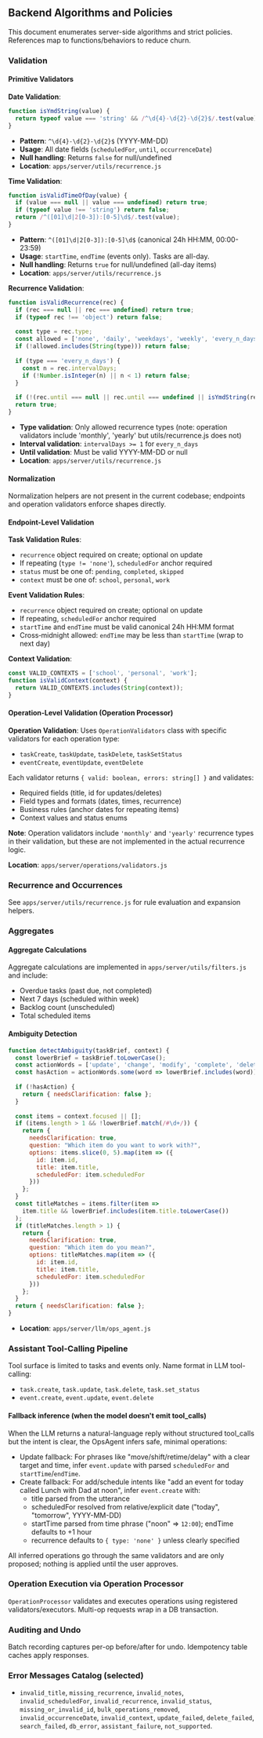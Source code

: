 ## Backend Algorithms and Policies

This document enumerates server-side algorithms and strict policies. References map to functions/behaviors to reduce churn.

### Validation

#### Primitive Validators

**Date Validation**:
```javascript
function isYmdString(value) {
  return typeof value === 'string' && /^\d{4}-\d{2}-\d{2}$/.test(value);
}
```
- **Pattern**: `^\d{4}-\d{2}-\d{2}$` (YYYY-MM-DD)
- **Usage**: All date fields (`scheduledFor`, `until`, `occurrenceDate`)
- **Null handling**: Returns `false` for null/undefined
- **Location**: `apps/server/utils/recurrence.js`

**Time Validation**:
```javascript
function isValidTimeOfDay(value) {
  if (value === null || value === undefined) return true;
  if (typeof value !== 'string') return false;
  return /^([01]\d|2[0-3]):[0-5]\d$/.test(value);
}
```
- **Pattern**: `^([01]\d|2[0-3]):[0-5]\d$` (canonical 24h HH:MM, 00:00-23:59)
- **Usage**: `startTime`, `endTime` (events only). Tasks are all-day.
- **Null handling**: Returns `true` for null/undefined (all-day items)
- **Location**: `apps/server/utils/recurrence.js`

**Recurrence Validation**:
```javascript
function isValidRecurrence(rec) {
  if (rec === null || rec === undefined) return true;
  if (typeof rec !== 'object') return false;
  
  const type = rec.type;
  const allowed = ['none', 'daily', 'weekdays', 'weekly', 'every_n_days'];
  if (!allowed.includes(String(type))) return false;
  
  if (type === 'every_n_days') {
    const n = rec.intervalDays;
    if (!Number.isInteger(n) || n < 1) return false;
  }
  
  if (!(rec.until === null || rec.until === undefined || isYmdString(rec.until))) return false;
  return true;
}
```
- **Type validation**: Only allowed recurrence types (note: operation validators include 'monthly', 'yearly' but utils/recurrence.js does not)
- **Interval validation**: `intervalDays >= 1` for `every_n_days`
- **Until validation**: Must be valid YYYY-MM-DD or null
- **Location**: `apps/server/utils/recurrence.js`

#### Normalization

Normalization helpers are not present in the current codebase; endpoints and operation validators enforce shapes directly.

#### Endpoint-Level Validation

**Task Validation Rules**:
- `recurrence` object required on create; optional on update
- If repeating (`type != 'none'`), `scheduledFor` anchor required
- `status` must be one of: `pending`, `completed`, `skipped`
- `context` must be one of: `school`, `personal`, `work`

**Event Validation Rules**:
- `recurrence` object required on create; optional on update
- If repeating, `scheduledFor` anchor required
- `startTime` and `endTime` must be valid canonical 24h HH:MM format
- Cross‑midnight allowed: `endTime` may be less than `startTime` (wrap to next day)

**Context Validation**:
```javascript
const VALID_CONTEXTS = ['school', 'personal', 'work'];
function isValidContext(context) {
  return VALID_CONTEXTS.includes(String(context));
}
```

#### Operation-Level Validation (Operation Processor)

**Operation Validation**: Uses `OperationValidators` class with specific validators for each operation type:
- `taskCreate`, `taskUpdate`, `taskDelete`, `taskSetStatus`
- `eventCreate`, `eventUpdate`, `eventDelete`

Each validator returns `{ valid: boolean, errors: string[] }` and validates:
- Required fields (title, id for updates/deletes)
- Field types and formats (dates, times, recurrence)
- Business rules (anchor dates for repeating items)
- Context values and status enums

**Note**: Operation validators include `'monthly'` and `'yearly'` recurrence types in their validation, but these are not implemented in the actual recurrence logic.

**Location**: `apps/server/operations/validators.js`

### Recurrence and Occurrences

See `apps/server/utils/recurrence.js` for rule evaluation and expansion helpers.

### Aggregates

#### Aggregate Calculations

Aggregate calculations are implemented in `apps/server/utils/filters.js` and include:
- Overdue tasks (past due, not completed)
- Next 7 days (scheduled within week)
- Backlog count (unscheduled)
- Total scheduled items

#### Ambiguity Detection

```javascript
function detectAmbiguity(taskBrief, context) {
  const lowerBrief = taskBrief.toLowerCase();
  const actionWords = ['update', 'change', 'modify', 'complete', 'delete', 'remove', 'set', 'create', 'add'];
  const hasAction = actionWords.some(word => lowerBrief.includes(word));
  
  if (!hasAction) {
    return { needsClarification: false };
  }
  
  const items = context.focused || [];
  if (items.length > 1 && !lowerBrief.match(/#\d+/)) {
    return {
      needsClarification: true,
      question: "Which item do you want to work with?",
      options: items.slice(0, 5).map(item => ({
        id: item.id,
        title: item.title,
        scheduledFor: item.scheduledFor
      }))
    };
  }
  const titleMatches = items.filter(item => 
    item.title && lowerBrief.includes(item.title.toLowerCase())
  );
  if (titleMatches.length > 1) {
    return {
      needsClarification: true,
      question: "Which item do you mean?",
      options: titleMatches.map(item => ({
        id: item.id,
        title: item.title,
        scheduledFor: item.scheduledFor
      }))
    };
  }
  return { needsClarification: false };
}
```
- **Location**: `apps/server/llm/ops_agent.js`

### Assistant Tool-Calling Pipeline

Tool surface is limited to tasks and events only. Name format in LLM tool-calling:
- `task.create`, `task.update`, `task.delete`, `task.set_status`
- `event.create`, `event.update`, `event.delete`

#### Fallback inference (when the model doesn't emit tool_calls)

When the LLM returns a natural-language reply without structured tool_calls but the intent is clear, the OpsAgent infers safe, minimal operations:

- Update fallback: For phrases like "move/shift/retime/delay" with a clear target and time, infer `event.update` with parsed `scheduledFor` and `startTime`/`endTime`.
- Create fallback: For add/schedule intents like "add an event for today called Lunch with Dad at noon", infer `event.create` with:
  - title parsed from the utterance
  - scheduledFor resolved from relative/explicit date ("today", "tomorrow", YYYY-MM-DD)
  - startTime parsed from time phrase ("noon" => `12:00`); endTime defaults to +1 hour
  - recurrence defaults to `{ type: 'none' }` unless clearly specified

All inferred operations go through the same validators and are only proposed; nothing is applied until the user approves.

### Operation Execution via Operation Processor

`OperationProcessor` validates and executes operations using registered validators/executors. Multi-op requests wrap in a DB transaction.

### Auditing and Undo

Batch recording captures per-op before/after for undo. Idempotency table caches apply responses.

### Error Messages Catalog (selected)

- `invalid_title`, `missing_recurrence`, `invalid_notes`, `invalid_scheduledFor`, `invalid_recurrence`, `invalid_status`, `missing_or_invalid_id`, `bulk_operations_removed`, `invalid_occurrenceDate`, `invalid_context`, `update_failed`, `delete_failed`, `search_failed`, `db_error`, `assistant_failure`, `not_supported`.



